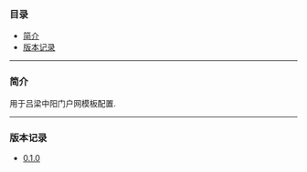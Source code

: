 ### 目录

* [简介](#abstract)
* [版本记录](#version)

---

### <a name="abstract">简介</a>

用于吕梁中阳门户网模板配置.

---

### <a name="version">版本记录</a>

* [0.1.0](./Docs/Version/0.1.0.md "0.1.0")